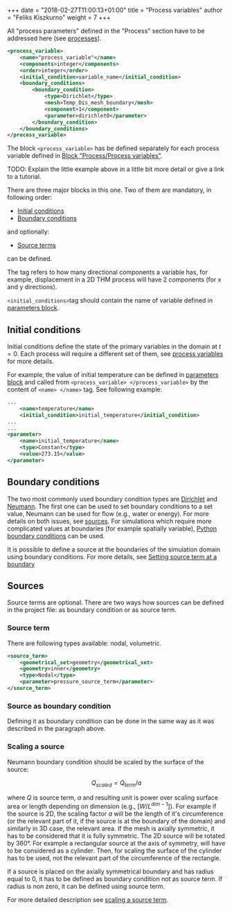 +++
date = "2018-02-27T11:00:13+01:00"
title = "Process variables"
author = "Feliks Kiszkurno"
weight = 7
+++

All "process parameters" defined in the "Process" section have to be addressed here (see [processes](/docs/userguide/blocks/processes/)).

```xml
<process_variable>
    <name>"process_variable"</name>
    <components>integer</components>
    <order>integer</order>
    <initial_condition>variable_name</initial_condition>
    <boundary_conditions>
        <boundary_condition>
            <type>Dirichlet</type>
            <mesh>Temp_Dis_mesh_boundary</mesh>
            <component>1</component>
            <parameter>dirichlet0</parameter>
        </boundary_condition>
    </boundary_conditions>
</process_variable>
```

The block `<process_variable>` has be defined separately for each process variable defined in [Block "Process/Process variables"](/docs/userguide/blocks/processes/#process-variables).

TODO: Explain the little example above in a little bit more detail or give a link to a tutorial.

There are three major blocks in this one.
Two of them are mandatory, in following order:

- [Initial conditions](/docs/userguide/blocks/process_variables/#initial-conditions)
- [Boundary conditions](/docs/userguide/blocks/process_variables/#boundary-conditions)

and optionally:

- [Source terms](/docs/userguide/blocks/process_variables/#sources)

can be defined.

The tag <components> refers to how many directional components a variable has, for example, displacement in a 2D THM process
will have 2 components (for x and y directions).

`<initial_conditions>`tag should contain the name of variable defined in [parameters block](/docs/userguide/blocks/parameters/).

## Initial conditions

Initial conditions define the state of the primary variables in the domain at $t=0$.
Each process will require a different set of them, see [process variables](/docs/userguide/blocks/processes/#process-variables)
for more details.

For example, the value of initial temperature can be defined in [parameters block](/docs/userguide/blocks/parameters/) and
called from `<process_variable> </process_variable>` by the content of `<name> </name>` tag.
See following example:

```xml
...
    <name>temperature</name>
    <initial_condition>initial_temperature</initial_condition>
...
...
<parameter>
    <name>initial_temperature</name>
    <type>Constant</type>
    <value>273.15</value>
</parameter>
```

## Boundary conditions

The two most commonly used boundary condition types are [Dirichlet](/docs/userguide/blocks/boundary_conditions/#dirichlet) and [Neumann](/docs/userguide/blocks/boundary_conditions/#neumann).
The first one can be used to set boundary conditions to a set value, Neumann can be used for flow (e.g., water or energy).
For more details on both issues, see [sources](/docs/userguide/blocks/process_variables/#sources).
For simulations which require more complicated values at boundaries (for example spatially variable), [Python boundary conditions](/docs/userguide/blocks/boundary_conditions/#python) can be used.

It is possible to define a source at the boundaries of the simulation domain using boundary conditions.
For more details, see [Setting source term at a boundary](/docs/userguide/blocks/boundary_conditions/#setting-source-term-at-a-boundary)

## Sources

Source terms are optional.
There are two ways how sources can be defined in the project file: as boundary condition or as source term.

### Source term

There are following types available: nodal, volumetric.

```xml
<source_term>
    <geometrical_set>geometry</geometrical_set>
    <geometry>inner</geometry>
    <type>Nodal</type>
    <parameter>pressure_source_term</parameter>
</source_term>
```

### Source as boundary condition

Defining it as boundary condition can be done in the same way as it was described in the paragraph above.

### Scaling a source

Neumann boundary condition should be scaled by the surface of the source:

$$ Q_{scaled} = Q_{term} / a $$

where $Q$ is source term, $a$ and resulting unit is power over scaling surface area or length depending on dimension (e.g., $[W / L^{dim-1}]$).
For example if the source is 2D, the scaling factor $a$ will be the length of it's circumference (or the relevant part of it,
if the source is at the boundary of the domain) and similarly in 3D case, the relevant area.
If the mesh is axially symmetric, it has to be considered that it is fully symmetric.
The 2D source will be rotated by $360°$.
For example a rectangular source at the axis of symmetry, will have to be considered as a cylinder.
Then, for scaling the surface of the cylinder has to be used, not the relevant part of the circumference of the rectangle.

If a source is placed on the axially symmetrical boundary and has radius equal to 0, it has to be defined as boundary condition
not as source term.
If radius is non zero, it can be defined using source term.

For more detailed description see [scaling a source term](/docs/userguide/blocks/misc/scaling_source_term/).
